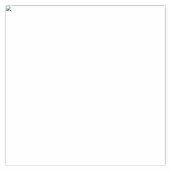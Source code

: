 <html>
<head>
<meta http-equiv="AddType" content="model/vnd.reality">
</head>
<body>  
<p>
<a rel="ar" href="https://jdosses.github.io/automatic-meme/Mask_1.reality">
<img src="https://i.imgur.com/jErmqMm.png" width="500" height="auto">
</a>
</p>
</body>
</html>
